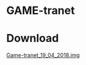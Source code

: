 # GAME-tranet

# Download
[Game-tranet_19_04_2018.img](https://drive.google.com/file/d/1PEgvqLIX5H2BuOHausbvqbyAnqkpgz7L/view?usp=sharing)
